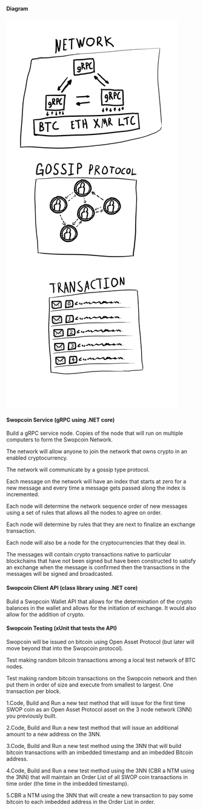 #### Diagram

![image](https://github.com/BrandonHilde/Swopcoin/blob/testing_branch/swop.png)

#### Swopcoin Service (gRPC using .NET core)
 

Build a gRPC service node. Copies of the node that will run on multiple computers to form the Swopcoin Network.

 

The network will allow anyone to join the network that owns crypto in an enabled cryptocurrency.

 

The network will communicate by a gossip type protocol.

 

Each message on the network will have an index that starts at zero for a new message and every time a message gets passed along the index is incremented.

 

Each node will determine the network sequence order of new messages using a set of rules that allows all the nodes to agree on order.

 

Each node will determine by rules that they are next to finalize an exchange transaction.

 

Each node will also be a node for the cryptocurrencies that they deal in.

 

The messages will contain crypto transactions native to particular blockchains that have not been signed but have been constructed to satisfy an exchange when the message is confirmed then the transactions in the messages will be signed and broadcasted.

 

#### Swopcoin Client API (class library using .NET core)
 

Build a Swopcoin Wallet API that allows for the determination of the crypto balances in the wallet and allows for the initiation of exchange. It would also allow for the addition of crypto.

 

#### Swopcoin Testing (xUnit that tests the API)
 

Swopcoin will be issued on bitcoin using Open Asset Protocol (but later will move beyond that into the Swopcoin protocol).

 

Test making random bitcoin transactions among a local test network of BTC nodes.

 

Test making random bitcoin transactions on the Swopcoin network and then put them in order of size and execute from smallest to largest. One transaction per block.


1.Code, Build and Run a new test method that will issue for the first time SWOP coin as an Open Asset Protocol asset on the 3 node network (3NN) you previously built.

2.Code, Build and Run a new test method that will issue an additional amount to a new address on the 3NN.

3.Code, Build and Run a new test method using the 3NN that will build bitcoin transactions with an imbedded timestamp and an imbedded Bitcoin address.

4.Code, Build and Run a new test method using the 3NN (CBR a NTM using the 3NN) that will maintain an Order List of all SWOP coin transactions in time order (the time in the imbedded timestamp).

5.CBR a NTM using the 3NN that will create a new transaction to pay some bitcoin to each imbedded address in the Order List in order.